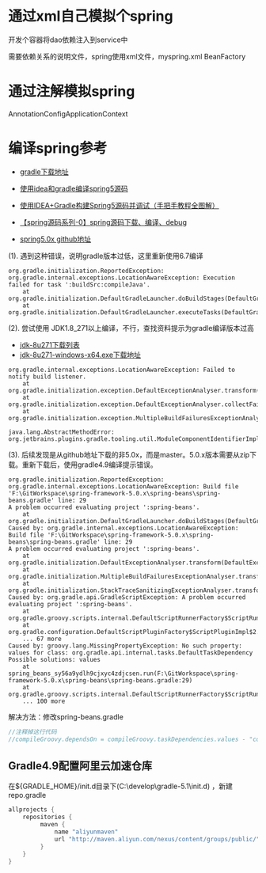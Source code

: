 # 通过xml自己模拟个spring
开发个容器将dao依赖注入到service中

需要依赖关系的说明文件，spring使用xml文件，myspring.xml
BeanFactory


# 通过注解模拟spring
AnnotationConfigApplicationContext


# 编译spring参考
* [gradle下载地址](https://services.gradle.org/distributions/)
* [使用idea和gradle编译spring5源码](https://blog.csdn.net/baomw/article/details/83956300)
* [使用IDEA+Gradle构建Spring5源码并调试（手把手教程全图解）](https://www.cnblogs.com/mazhichu/p/13163979.html)
* [【spring源码系列-0】spring源码下载、编译、debug](https://blog.csdn.net/gooaaee/article/details/104437902)

* [spring5.0x github地址](https://github.com/spring-projects/spring-framework/tree/5.0.x)


(1). 遇到这种错误，说明gradle版本过低，这里重新使用6.7编译
```shell
org.gradle.initialization.ReportedException: org.gradle.internal.exceptions.LocationAwareException: Execution failed for task ':buildSrc:compileJava'.
	at org.gradle.initialization.DefaultGradleLauncher.doBuildStages(DefaultGradleLauncher.java:151)
	at org.gradle.initialization.DefaultGradleLauncher.executeTasks(DefaultGradleLauncher.java:121)
```

(2). 
尝试使用 JDK1.8_271以上编译，不行，查找资料提示为gradle编译版本过高

* [jdk-8u271下载列表](https://www.oracle.com/java/technologies/javase/javase-jdk8-downloads.html)
* [jdk-8u271-windows-x64.exe下载地址](https://download.oracle.com/otn/java/jdk/8u271-b09/61ae65e088624f5aaa0b1d2d801acb16/jdk-8u271-windows-x64.exe?AuthParam=1605936680_5c649cb5751f1b22e12e637b147be608)

```shell
org.gradle.internal.exceptions.LocationAwareException: Failed to notify build listener.
	at org.gradle.initialization.exception.DefaultExceptionAnalyser.transform(DefaultExceptionAnalyser.java:103)
	at org.gradle.initialization.exception.DefaultExceptionAnalyser.collectFailures(DefaultExceptionAnalyser.java:67)
	at org.gradle.initialization.exception.MultipleBuildFailuresExceptionAnalyser.transform(MultipleBuildFailuresExceptionAnalyser.java:40)
	
java.lang.AbstractMethodError: org.jetbrains.plugins.gradle.tooling.util.ModuleComponentIdentifierImpl.getModuleIdentifier()Lorg/gradle/api/artifacts/ModuleIdentifier	
```

(3). 后续发现是从github地址下载的非5.0x，而是master。5.0.x版本需要从zip下载。重新下载后，使用gradle4.9编译提示错误。
```shell
org.gradle.initialization.ReportedException: org.gradle.internal.exceptions.LocationAwareException: Build file 'F:\GitWorkspace\spring-framework-5.0.x\spring-beans\spring-beans.gradle' line: 29
A problem occurred evaluating project ':spring-beans'.
	at org.gradle.initialization.DefaultGradleLauncher.doBuildStages(DefaultGradleLauncher.java:151)
Caused by: org.gradle.internal.exceptions.LocationAwareException: Build file 'F:\GitWorkspace\spring-framework-5.0.x\spring-beans\spring-beans.gradle' line: 29
A problem occurred evaluating project ':spring-beans'.
	at org.gradle.initialization.DefaultExceptionAnalyser.transform(DefaultExceptionAnalyser.java:74)
	at org.gradle.initialization.MultipleBuildFailuresExceptionAnalyser.transform(MultipleBuildFailuresExceptionAnalyser.java:49)
	at org.gradle.initialization.StackTraceSanitizingExceptionAnalyser.transform(StackTraceSanitizingExceptionAnalyser.java:30)
Caused by: org.gradle.api.GradleScriptException: A problem occurred evaluating project ':spring-beans'.
	at org.gradle.groovy.scripts.internal.DefaultScriptRunnerFactory$ScriptRunnerImpl.run(DefaultScriptRunnerFactory.java:92)
	at org.gradle.configuration.DefaultScriptPluginFactory$ScriptPluginImpl$2.run(DefaultScriptPluginFactory.java:204)
	... 67 more
Caused by: groovy.lang.MissingPropertyException: No such property: values for class: org.gradle.api.internal.tasks.DefaultTaskDependency
Possible solutions: values
	at spring_beans_sy56a9ydlh9cjxyc4zdjcsen.run(F:\GitWorkspace\spring-framework-5.0.x\spring-beans\spring-beans.gradle:29)
	at org.gradle.groovy.scripts.internal.DefaultScriptRunnerFactory$ScriptRunnerImpl.run(DefaultScriptRunnerFactory.java:90)
	... 100 more
```
解决方法：修改spring-beans.gradle
```gradle
//注释掉这行代码
//compileGroovy.dependsOn = compileGroovy.taskDependencies.values - "compileJava"
```

## Gradle4.9配置阿里云加速仓库
在${GRADLE_HOME}/init.d目录下(C:\develop\gradle-5.1\init.d) ，新建repo.gradle
```gradle
allprojects {
    repositories {
         maven {
             name "aliyunmaven"
             url "http://maven.aliyun.com/nexus/content/groups/public/"
         }
    }
}
```

